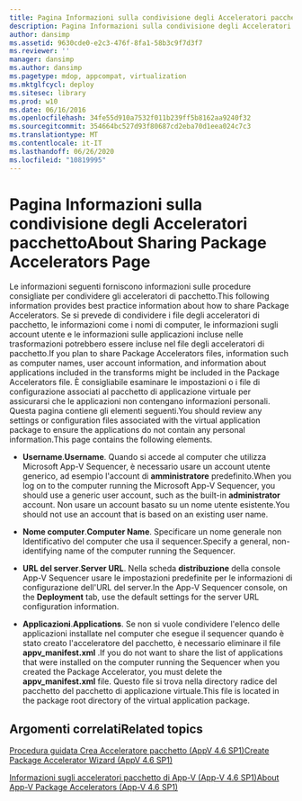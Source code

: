 ```yaml
---
title: Pagina Informazioni sulla condivisione degli Acceleratori pacchetto
description: Pagina Informazioni sulla condivisione degli Acceleratori pacchetto
author: dansimp
ms.assetid: 9630cde0-e2c3-476f-8fa1-58b3c9f7d3f7
ms.reviewer: ''
manager: dansimp
ms.author: dansimp
ms.pagetype: mdop, appcompat, virtualization
ms.mktglfcycl: deploy
ms.sitesec: library
ms.prod: w10
ms.date: 06/16/2016
ms.openlocfilehash: 34fe55d910a7532f011b239ff5b8162aa9240f32
ms.sourcegitcommit: 354664bc527d93f80687cd2eba70d1eea024c7c3
ms.translationtype: MT
ms.contentlocale: it-IT
ms.lasthandoff: 06/26/2020
ms.locfileid: "10819995"
---
```

# <span data-ttu-id="5030e-103">Pagina Informazioni sulla condivisione degli Acceleratori pacchetto</span><span class="sxs-lookup"><span data-stu-id="5030e-103">About Sharing Package Accelerators Page</span></span>


<span data-ttu-id="5030e-104">Le informazioni seguenti forniscono informazioni sulle procedure consigliate per condividere gli acceleratori di pacchetto.</span><span class="sxs-lookup"><span data-stu-id="5030e-104">This following information provides best practice information about how to share Package Accelerators.</span></span> <span data-ttu-id="5030e-105">Se si prevede di condividere i file degli acceleratori di pacchetto, le informazioni come i nomi di computer, le informazioni sugli account utente e le informazioni sulle applicazioni incluse nelle trasformazioni potrebbero essere incluse nel file degli acceleratori di pacchetto.</span><span class="sxs-lookup"><span data-stu-id="5030e-105">If you plan to share Package Accelerators files, information such as computer names, user account information, and information about applications included in the transforms might be included in the Package Accelerators file.</span></span> <span data-ttu-id="5030e-106">È consigliabile esaminare le impostazioni o i file di configurazione associati al pacchetto di applicazione virtuale per assicurarsi che le applicazioni non contengano informazioni personali. Questa pagina contiene gli elementi seguenti.</span><span class="sxs-lookup"><span data-stu-id="5030e-106">You should review any settings or configuration files associated with the virtual application package to ensure the applications do not contain any personal information.This page contains the following elements.</span></span>

-   <span data-ttu-id="5030e-107">**Username**.</span><span class="sxs-lookup"><span data-stu-id="5030e-107">**Username**.</span></span> <span data-ttu-id="5030e-108">Quando si accede al computer che utilizza Microsoft App-V Sequencer, è necessario usare un account utente generico, ad esempio l'account di **amministratore** predefinito.</span><span class="sxs-lookup"><span data-stu-id="5030e-108">When you log on to the computer running the Microsoft App-V Sequencer, you should use a generic user account, such as the built-in **administrator** account.</span></span> <span data-ttu-id="5030e-109">Non usare un account basato su un nome utente esistente.</span><span class="sxs-lookup"><span data-stu-id="5030e-109">You should not use an account that is based on an existing user name.</span></span>

-   <span data-ttu-id="5030e-110">**Nome computer**.</span><span class="sxs-lookup"><span data-stu-id="5030e-110">**Computer Name**.</span></span> <span data-ttu-id="5030e-111">Specificare un nome generale non Identificativo del computer che usa il sequencer.</span><span class="sxs-lookup"><span data-stu-id="5030e-111">Specify a general, non-identifying name of the computer running the Sequencer.</span></span>

-   <span data-ttu-id="5030e-112">**URL del server**.</span><span class="sxs-lookup"><span data-stu-id="5030e-112">**Server URL**.</span></span> <span data-ttu-id="5030e-113">Nella scheda **distribuzione** della console App-V Sequencer usare le impostazioni predefinite per le informazioni di configurazione dell'URL del server.</span><span class="sxs-lookup"><span data-stu-id="5030e-113">In the App-V Sequencer console, on the **Deployment** tab, use the default settings for the server URL configuration information.</span></span>

-   <span data-ttu-id="5030e-114">**Applicazioni**.</span><span class="sxs-lookup"><span data-stu-id="5030e-114">**Applications**.</span></span> <span data-ttu-id="5030e-115">Se non si vuole condividere l'elenco delle applicazioni installate nel computer che esegue il sequencer quando è stato creato l'acceleratore del pacchetto, è necessario eliminare il file **appv\_manifest.xml** .</span><span class="sxs-lookup"><span data-stu-id="5030e-115">If you do not want to share the list of applications that were installed on the computer running the Sequencer when you created the Package Accelerator, you must delete the **appv\_manifest.xml** file.</span></span> <span data-ttu-id="5030e-116">Questo file si trova nella directory radice del pacchetto del pacchetto di applicazione virtuale.</span><span class="sxs-lookup"><span data-stu-id="5030e-116">This file is located in the package root directory of the virtual application package.</span></span>

## <span data-ttu-id="5030e-117">Argomenti correlati</span><span class="sxs-lookup"><span data-stu-id="5030e-117">Related topics</span></span>


[<span data-ttu-id="5030e-118">Procedura guidata Crea Acceleratore pacchetto (AppV 4.6 SP1)</span><span class="sxs-lookup"><span data-stu-id="5030e-118">Create Package Accelerator Wizard (AppV 4.6 SP1)</span></span>](create-package-accelerator-wizard--appv-46-sp1-.md)

[<span data-ttu-id="5030e-119">Informazioni sugli acceleratori pacchetto di App-V (App-V 4.6 SP1)</span><span class="sxs-lookup"><span data-stu-id="5030e-119">About App-V Package Accelerators (App-V 4.6 SP1)</span></span>](about-app-v-package-accelerators--app-v-46-sp1-.md)

 

 





